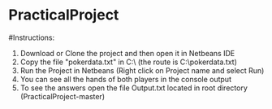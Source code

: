 # PracticalProject
#Instructions:
1) Download or Clone  the project and then open it in Netbeans IDE
2) Copy the file "pokerdata.txt" in C:\ (the route is C:\pokerdata.txt)
3) Run the Project in Netbeans (Right click on Project name and select Run)
4) You can see all the hands of both players in the console output
5) To see the answers open the file Output.txt located in root directory (PracticalProject-master)


